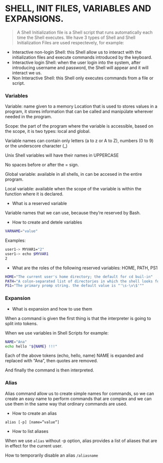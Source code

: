 # SHELL, INIT FILES, VARIABLES AND EXPANSIONS.
> A Shell Initialization file is a Shell script that runs automatically each time the Shell executes.
We have 3 types of Shell and Shell Initialization Files are used respectevely, for example:

- Interactive non-login Shell: this Shell allow us to interact with the initialization files and execute commands introduced by the keyboard.
- Interactive login Shell: when the user login into the system, after introducing username and password, the Shell will appear and it will interact we us.
- Non Interactive Shell: this Shell only executes commands from a file or script.

### Variables

Variable: name given to a memory Location that is used to stores values in a program, it stores information that can be called and manipúlate wherever needed in the program.

Scope: the part of the program where the variable is accessible, based on the scope, it is two types: local and global.

Variable names can contain only letters (a to z or A to Z), numbers (0 to 9) or the underscore character (_)

Unix Shell variables will have their names in UPPERCASE

No spaces before or after the = sign.

Global variable: available in all shells, in can be accesed in the entire program.

Local variable: available when the scope of the variable is within the function where it is declared.

- What is a reserved variable

Variable names that we can use, because they’re reserved by Bash.

- How to create and detele variables
```bash
VARNAME="value"
```
Examples:
```bash
user1-> MYVAR1="2"
user1-> echo $MYVAR1
2
```

- What are the roles of the following reserved variables: HOME, PATH, PS1
```bash
HOME="The current user's home directory; the default for cd buil-in"
PATH="A colon-separated list of directories in which the shell looks for commands"
PS1="The primary promp string. the default value is "'\s-\v\$'""
```

### Expansion

- What is expansion and how to use them

When a command is given the first thing is that the interpreter is going to split into tokens.

When we use variables in Shell Scripts for example:

```bash
NAME="Ana"
echo hello "${NAME} !!!"
```

Each of the above tokens (echo, hello, name) NAME is expanded and replaced with “Ana”, then quotes are removed.

And finally the command is then interpreted.


### Alias

Alias command allow us to create simple names for commands, so we can create an easy name to perform commands that are complex and we can use them in the same way that ordinary commands are used.

- How to create an alias

`alias [-p] [name=”value”]`

- How to list aliases

When we use `alias` without -p option, alias provides a list of aliases that are in effect for the current user.

How to temporarily disable an alias
`/aliasname`
